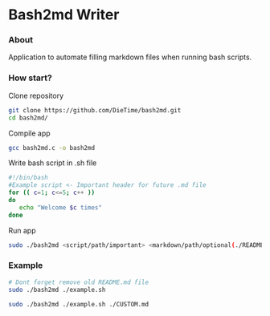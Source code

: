 # Bash2md Writer

### About
Application to automate filling markdown files when running bash scripts.

### How start?

Clone repository
```bash
git clone https://github.com/DieTime/bash2md.git
cd bash2md/
```

Compile app
```bash
gcc bash2md.c -o bash2md
```

Write bash script in .sh file
```bash
#!/bin/bash
#Example script <- Important header for future .md file
for (( c=1; c<=5; c++ ))
do
   echo "Welcome $c times"
done
```

Run app
```bash
sudo ./bash2md <script/path/important> <markdown/path/optional(./README.md)>
```

### Example

```bash
# Dont forget remove old README.md file
sudo ./bash2md ./example.sh
```

```bash
sudo ./bash2md ./example.sh ./CUSTOM.md
```